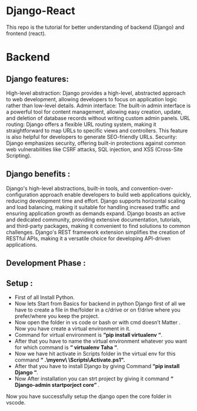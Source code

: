 ﻿# Django-React
This repo is the tutorial for better understanding of backend (Django) and frontend (react).
<h1>Backend</h1>
<h2>Django features:</h2>
High-level abstraction: Django provides a high-level, abstracted approach to web development, allowing developers to focus on application logic rather than low-level details.
Admin interface: The built-in admin interface is a powerful tool for content management, allowing easy creation, update, and deletion of database records without writing custom admin panels.
URL routing: Django offers a flexible URL routing system, making it straightforward to map URLs to specific views and controllers. This feature is also helpful for developers to generate SEO-friendly URLs.
Security: Django emphasizes security, offering built-in protections against common web vulnerabilities like CSRF attacks, SQL injection, and XSS (Cross-Site Scripting).
<h2>Django benefits :</h2>
Django's high-level abstractions, built-in tools, and convention-over-configuration approach enable developers to build web applications quickly, reducing development time and effort.
Django supports horizontal scaling and load balancing, making it suitable for handling increased traffic and ensuring application growth as demands expand.
Django boasts an active and dedicated community, providing extensive documentation, tutorials, and third-party packages, making it convenient to find solutions to common challenges.
Django's REST framework extension simplifies the creation of RESTful APIs, making it a versatile choice for developing API-driven applications.
<h2>Development Phase : </h2> 
<h2>Setup : </h2>
<ul>
<li>First of all Install Python.</li>
<li>Now lets Start from Basics for backend in python Django first of all we have to create a file in the/folder in a c/drive or on f/drive where you prefer/where you keep the project.</li>
<li>Now open the folder in vs code or bash or with cmd doesn’t Matter .
Now you have create a virtual environment in it.</li>
<li>Command for virtual environment is <b>“pip install virtualenv “</b>.</li>
<li>After that you have to name the virtual environment whatever you want for which command is <b>“   virtualenv Taha “</b>.</li>
<li>Now we have hit activate in Scripts folder in the virtual env for this command <b>“ .\myenv\ \Scripts\Activate.ps1".</b></li>
<li>After that you have to install Django by giving Command<b> “pip install Django “</b>.</li>
<li>Now After installation you can strt project by giving it command <b>“ Django-admin startporject core” </b>.
  </li></ul>

Now you have successfully setup  the django open the core folder in vscode.
